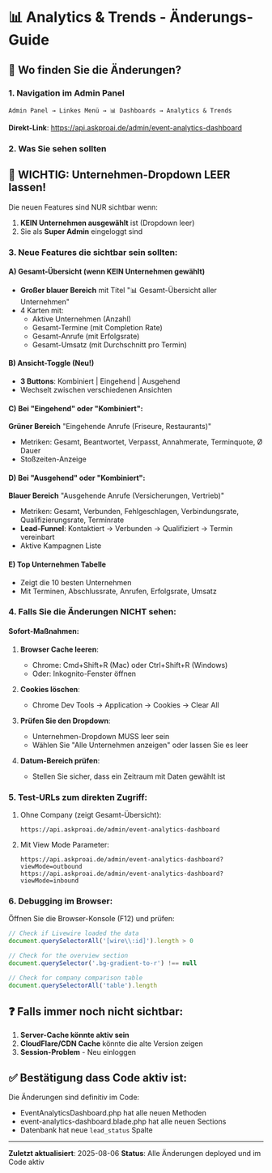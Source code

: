 # 📊 Analytics & Trends - Änderungs-Guide

## 🎯 Wo finden Sie die Änderungen?

### 1. Navigation im Admin Panel
```
Admin Panel → Linkes Menü → 📊 Dashboards → Analytics & Trends
```
**Direkt-Link**: https://api.askproai.de/admin/event-analytics-dashboard

### 2. Was Sie sehen sollten

## 🔴 WICHTIG: Unternehmen-Dropdown LEER lassen!

Die neuen Features sind NUR sichtbar wenn:
1. **KEIN Unternehmen ausgewählt** ist (Dropdown leer)
2. Sie als **Super Admin** eingeloggt sind

### 3. Neue Features die sichtbar sein sollten:

#### A) Gesamt-Übersicht (wenn KEIN Unternehmen gewählt)
- **Großer blauer Bereich** mit Titel "📊 Gesamt-Übersicht aller Unternehmen"
- 4 Karten mit:
  - Aktive Unternehmen (Anzahl)
  - Gesamt-Termine (mit Completion Rate)  
  - Gesamt-Anrufe (mit Erfolgsrate)
  - Gesamt-Umsatz (mit Durchschnitt pro Termin)

#### B) Ansicht-Toggle (Neu!)
- **3 Buttons**: Kombiniert | Eingehend | Ausgehend
- Wechselt zwischen verschiedenen Ansichten

#### C) Bei "Eingehend" oder "Kombiniert":
**Grüner Bereich** "Eingehende Anrufe (Friseure, Restaurants)"
- Metriken: Gesamt, Beantwortet, Verpasst, Annahmerate, Terminquote, Ø Dauer
- Stoßzeiten-Anzeige

#### D) Bei "Ausgehend" oder "Kombiniert":  
**Blauer Bereich** "Ausgehende Anrufe (Versicherungen, Vertrieb)"
- Metriken: Gesamt, Verbunden, Fehlgeschlagen, Verbindungsrate, Qualifizierungsrate, Terminrate
- **Lead-Funnel**: Kontaktiert → Verbunden → Qualifiziert → Termin vereinbart
- Aktive Kampagnen Liste

#### E) Top Unternehmen Tabelle
- Zeigt die 10 besten Unternehmen
- Mit Terminen, Abschlussrate, Anrufen, Erfolgsrate, Umsatz

### 4. Falls Sie die Änderungen NICHT sehen:

#### Sofort-Maßnahmen:
1. **Browser Cache leeren**: 
   - Chrome: Cmd+Shift+R (Mac) oder Ctrl+Shift+R (Windows)
   - Oder: Inkognito-Fenster öffnen

2. **Cookies löschen**:
   - Chrome Dev Tools → Application → Cookies → Clear All

3. **Prüfen Sie den Dropdown**:
   - Unternehmen-Dropdown MUSS leer sein
   - Wählen Sie "Alle Unternehmen anzeigen" oder lassen Sie es leer

4. **Datum-Bereich prüfen**:
   - Stellen Sie sicher, dass ein Zeitraum mit Daten gewählt ist

### 5. Test-URLs zum direkten Zugriff:

1. Ohne Company (zeigt Gesamt-Übersicht):
   ```
   https://api.askproai.de/admin/event-analytics-dashboard
   ```

2. Mit View Mode Parameter:
   ```
   https://api.askproai.de/admin/event-analytics-dashboard?viewMode=outbound
   https://api.askproai.de/admin/event-analytics-dashboard?viewMode=inbound
   ```

### 6. Debugging im Browser:

Öffnen Sie die Browser-Konsole (F12) und prüfen:
```javascript
// Check if Livewire loaded the data
document.querySelectorAll('[wire\\:id]').length > 0

// Check for the overview section
document.querySelector('.bg-gradient-to-r') !== null

// Check for company comparison table
document.querySelectorAll('table').length
```

## ❓ Falls immer noch nicht sichtbar:

1. **Server-Cache könnte aktiv sein**
2. **CloudFlare/CDN Cache** könnte die alte Version zeigen
3. **Session-Problem** - Neu einloggen

## ✅ Bestätigung dass Code aktiv ist:

Die Änderungen sind definitiv im Code:
- EventAnalyticsDashboard.php hat alle neuen Methoden
- event-analytics-dashboard.blade.php hat alle neuen Sections
- Datenbank hat neue `lead_status` Spalte

---

**Zuletzt aktualisiert**: 2025-08-06
**Status**: Alle Änderungen deployed und im Code aktiv